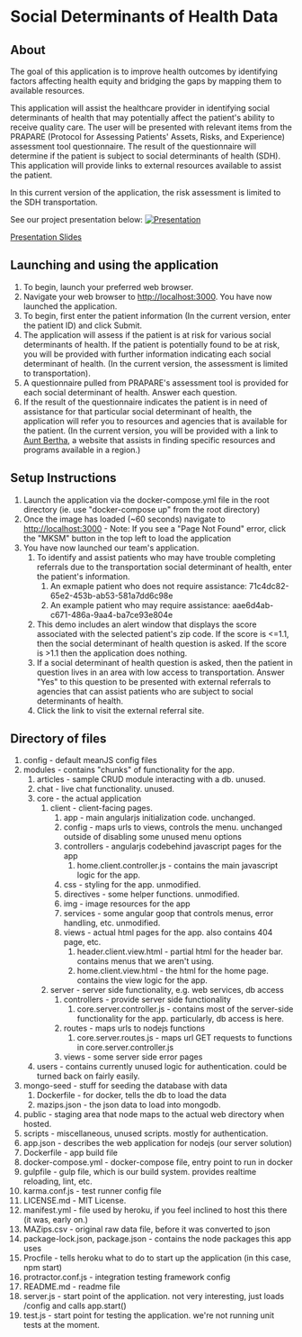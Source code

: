 # Social Determinants of Health Data

## About

The goal of this application is to improve health outcomes by identifying factors affecting health equity and bridging the gaps by mapping them to available resources.

This application will assist the healthcare provider in identifying social determinants of health that may potentially affect the patient's ability to receive quality care. The user will be presented with relevant items from the PRAPARE (Protocol for Assessing Patients' Assets, Risks, and Experience) assessment tool questionnaire. The result of the questionnaire will determine if the patient is subject to social determinants of health (SDH). This application will provide links to external resources available to assist the patient.

In this current version of the application, the risk assessment is limited to the SDH transportation.

See our project presentation below:
[![Presentation](http://img.youtube.com/vi/HfXpf0RJ97M/0.jpg)](http://www.youtube.com/watch?v=HfXpf0RJ97M)

[Presentation Slides](/Final%20Deliverables/Final%20Project%20Presentation%20-%20Team%20GT-MKSM.pdf)

## Launching and using the application

 1. To begin, launch your preferred web browser.
 2. Navigate your web browser to [http://localhost:3000](http://localhost:3000). You have now launched the application.
 3. To begin, first enter the patient information (In the current version, enter the patient ID) and click Submit.
 4. The application will assess if the patient is at risk for various social determinants of health. If the patient is potentially found to be at risk, you will be provided with further information indicating each social determinant of health. (In the current version, the assessment is limited to transportation).
 5. A questionnaire pulled from PRAPARE's assessment tool is provided for each social determinant of health. Answer each question.
 6. If the result of the questionnaire indicates the patient is in need of assistance for that particular social determinant of health, the application will refer you to resources and agencies that is available for the patient. (In the current version, you will be provided with a link to [Aunt Bertha](https://www.auntbertha.com/), a website that assists in finding specific resources and programs available in a region.)
 
## Setup Instructions

1. Launch the application via the docker-compose.yml file in the root directory (ie. use "docker-compose up" from the root directory)
2. Once the image has loaded (~60 seconds) navigate to [http://localhost:3000](http://localhost:3000) - Note: If you see a "Page Not Found" error, click the "MKSM" button in the top left to load the application
3. You have now launched our team's application. 
	1. To identify and assist patients who may have trouble completing referrals due to the transportation social determinant of health, enter the patient's information.
		1. An exmaple patient who does not require assistance: 71c4dc82-65e2-453b-ab53-581a7dd6c98e
		2. An example patient who may require assistance: aae6d4ab-c671-486a-9aa4-ba7ce93e804e
	2. This demo includes an alert window that displays the score associated with the selected patient's zip code. If the score is <=1.1, then the social determinant of health question is asked. If the score is >1.1 then the application does nothing.
	3. If a social determinant of health question is asked, then the patient in question lives in an area with low access to transportation. Answer "Yes" to this question to be presented with external referrals to agencies that can assist patients who are subject to social determinants of health.
	4. Click the link to visit the external referral site.  
	
## Directory of files

1. config - default meanJS config files
2. modules - contains "chunks" of functionality for the app.
	1.  articles - sample CRUD module interacting with a db. unused.
	2.  chat - live chat functionality. unused.
	3.  core - the actual application
		1.  client - client-facing pages.
			1.  app - main angularjs initialization code. unchanged.
			2.  config - maps urls to views, controls the menu. unchanged outside of disabling some unused menu options
			3.  controllers - angularjs codebehind javascript pages for the app
				1.  home.client.controller.js - contains the main javascript logic for the app.
			1.  css - styling for the app. unmodified.
			2.  directives - some helper functions. unmodified.
			3.  img - image resources for the app
			4.  services - some angular goop that controls menus, error handling, etc. unmodified.
			5.  views - actual html pages for the app. also contains 404 page, etc.
				1.  header.client.view.html - partial html for the header bar. contains menus that we aren't using.
				2.  home.client.view.html - the html for the home page. contains the view logic for the app.
		3.  server - server side functionality, e.g. web services, db access
			1.  controllers - provide server side functionality
				1.  core.server.controller.js - contains most of the server-side functionality for the app. particularly, db access is here.
			2.  routes - maps urls to nodejs functions
				1.  core.server.routes.js - maps url GET requests to functions in core.server.controller.js
			2.  views - some server side error pages
	3.  users - contains currently unused logic for authentication. could be turned back on fairly easily.
4.  mongo-seed - stuff for seeding the database with data
	1.  Dockerfile - for docker, tells the db to load the data
	2.  mazips.json - the json data to load into mongodb.
4.  public - staging area that node maps to the actual web directory when hosted.
5.  scripts - miscellaneous, unused scripts. mostly for authentication.
6.  app.json - describes the web application for nodejs (our server solution)
9.  Dockerfile - app build file
10. docker-compose.yml - docker-compose file, entry point to run in docker
11. gulpfile - gulp file, which is our build system. provides realtime reloading, lint, etc.
12. karma.conf.js - test runner config file
13. LICENSE.md - MIT License.
14. manifest.yml - file used by heroku, if you feel inclined to host this there (it was, early on.)
15. MAZips.csv - original raw data file, before it was converted to json
16. package-lock.json, package.json - contains the node packages this app uses
17. Procfile - tells heroku what to do to start up the application (in this case, npm start)
18. protractor.conf.js - integration testing framework config
19. README.md - readme file
20. server.js - start point of the application. not very interesting, just loads /config and calls app.start()
21. test.js - start point for testing the application.  we're not running unit tests at the moment.
